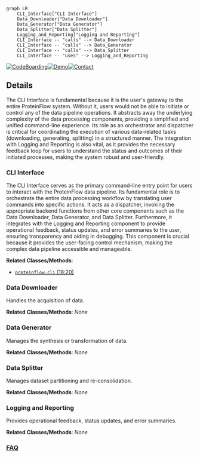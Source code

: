 ```mermaid
graph LR
    CLI_Interface["CLI Interface"]
    Data_Downloader["Data Downloader"]
    Data_Generator["Data Generator"]
    Data_Splitter["Data Splitter"]
    Logging_and_Reporting["Logging and Reporting"]
    CLI_Interface -- "calls" --> Data_Downloader
    CLI_Interface -- "calls" --> Data_Generator
    CLI_Interface -- "calls" --> Data_Splitter
    CLI_Interface -- "uses" --> Logging_and_Reporting
```

[![CodeBoarding](https://img.shields.io/badge/Generated%20by-CodeBoarding-9cf?style=flat-square)](https://github.com/CodeBoarding/CodeBoarding)[![Demo](https://img.shields.io/badge/Try%20our-Demo-blue?style=flat-square)](https://www.codeboarding.org/demo)[![Contact](https://img.shields.io/badge/Contact%20us%20-%20contact@codeboarding.org-lightgrey?style=flat-square)](mailto:contact@codeboarding.org)

## Details

The CLI Interface is fundamental because it is the user's gateway to the entire ProteinFlow system. Without it, users would not be able to initiate or control any of the data pipeline operations. It abstracts away the underlying complexity of the data processing components, providing a simplified and unified command-line experience. Its role as an orchestrator and dispatcher is critical for coordinating the execution of various data-related tasks (downloading, generating, splitting) in a structured manner. The integration with Logging and Reporting is also vital, as it provides the necessary feedback loop for users to understand the status and outcomes of their initiated processes, making the system robust and user-friendly.

### CLI Interface
The CLI Interface serves as the primary command-line entry point for users to interact with the ProteinFlow data pipeline. Its fundamental role is to orchestrate the entire data processing workflow by translating user commands into specific actions. It acts as a dispatcher, invoking the appropriate backend functions from other core components such as the Data Downloader, Data Generator, and Data Splitter. Furthermore, it integrates with the Logging and Reporting component to provide operational feedback, status updates, and error summaries to the user, ensuring transparency and aiding in debugging. This component is crucial because it provides the user-facing control mechanism, making the complex data pipeline accessible and manageable.


**Related Classes/Methods**:

- <a href="https://github.com/adaptyvbio/ProteinFlow/proteinflow/cli.py#L18-L20" target="_blank" rel="noopener noreferrer">`proteinflow.cli` (18:20)</a>


### Data Downloader
Handles the acquisition of data.


**Related Classes/Methods**: _None_

### Data Generator
Manages the synthesis or transformation of data.


**Related Classes/Methods**: _None_

### Data Splitter
Manages dataset partitioning and re-consolidation.


**Related Classes/Methods**: _None_

### Logging and Reporting
Provides operational feedback, status updates, and error summaries.


**Related Classes/Methods**: _None_



### [FAQ](https://github.com/CodeBoarding/GeneratedOnBoardings/tree/main?tab=readme-ov-file#faq)